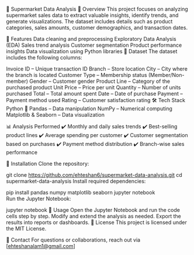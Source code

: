 🛒 Supermarket Data Analysis
📌 Overview
This project focuses on analyzing supermarket sales data to extract valuable insights, identify trends, and generate visualizations. The dataset includes details such as product categories, sales amounts, customer demographics, and transaction dates.

🚀 Features
Data cleaning and preprocessing
Exploratory Data Analysis (EDA)
Sales trend analysis
Customer segmentation
Product performance insights
Data visualization using Python libraries
📂 Dataset
The dataset includes the following columns:

Invoice ID – Unique transaction ID
Branch – Store location
City – City where the branch is located
Customer Type – Membership status (Member/Non-member)
Gender – Customer gender
Product Line – Category of the purchased product
Unit Price – Price per unit
Quantity – Number of units purchased
Total – Total amount spent
Date – Date of purchase
Payment – Payment method used
Rating – Customer satisfaction rating
🛠️ Tech Stack
Python 🐍
Pandas – Data manipulation
NumPy – Numerical computing
Matplotlib & Seaborn – Data visualization

📊 Analysis Performed
✔️ Monthly and daily sales trends
✔️ Best-selling product lines
✔️ Average spending per customer
✔️ Customer segmentation based on purchases
✔️ Payment method distribution
✔️ Branch-wise sales performance

📜 Installation
Clone the repository:


git clone https://github.com/ehteshan6/supermarket-data-analysis.git
cd supermarket-data-analysis
Install required dependencies:


pip install pandas numpy matplotlib seaborn jupyter notebook  
Run the Jupyter Notebook:

jupyter notebook
📌 Usage
Open the Jupyter Notebook and run the code cells step by step.
Modify and extend the analysis as needed.
Export the results into reports or dashboards.
📄 License
This project is licensed under the MIT License.

📩 Contact
For questions or collaborations, reach out via [ehteshanalam1@gmail.com] 
